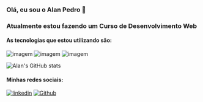 ### Olá, eu sou o Alan Pedro 🖖
<h3>Atualmente estou fazendo um Curso de Desenvolvimento Web</h3>
    <h4>As tecnologias que estou utilizando são:</h4>
	<div>
        <img src="https://img.shields.io/badge/HTML-239120?style=for-the-badge&logo=html5&logoColor=white" alt="imagem">
        <img src="https://img.shields.io/badge/CSS-239120?&style=for-the-badge&logo=css3&logoColor=white" alt="imagem">
        <img src="https://img.shields.io/badge/JavaScript-F7DF1E?style=for-the-badge&logo=javascript&logoColor=black" alt="imagem">
    </div>
 
 ![Alan's GitHub stats](https://github-readme-stats.vercel.app/api?username=AlanPedroD&show_icons=true&theme=radical)


#### Minhas redes sociais:
[![linkedin](	https://img.shields.io/badge/LinkedIn-0077B5?style=for-the-badge&logo=linkedin&logoColor=white)](https://www.linkedin.com/in/alan-pedro-734129163/) 
[![Github](https://img.shields.io/badge/GitHub-100000?style=for-the-badge&logo=github&logoColor=white)](https://github.com/AlanPedroD)<br>


    
    
    
    

    
   







